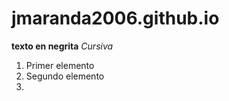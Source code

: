 # jmaranda2006.github.io
**texto en negrita**
*Cursiva*
>
1. Primer elemento
2. Segundo elemento
3. 

